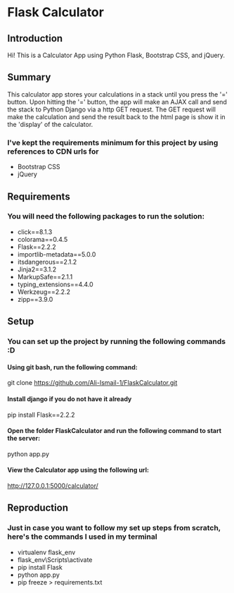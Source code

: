 # Flask Calculator


## Introduction
Hi!
This is a Calculator App using Python Flask, Bootstrap CSS, and jQuery. 

## Summary
This calculator app stores your calculations in a stack until you press the '=' button.
Upon hitting the '=' button, the app will make an AJAX call and send the stack to Python Django via a http GET request. 
The GET request will make the calculation and send the result back to the html page is show it in the 'display' of the calculator.

### I've kept the requirements minimum for this project by using references to CDN urls for 
 - Bootstrap CSS
 - jQuery

## Requirements

### You will need the following packages to run the solution: 
- click==8.1.3
- colorama==0.4.5
- Flask==2.2.2
- importlib-metadata==5.0.0
- itsdangerous==2.1.2
- Jinja2==3.1.2
- MarkupSafe==2.1.1
- typing_extensions==4.4.0
- Werkzeug==2.2.2
- zipp==3.9.0


## Setup

### You can set up the project by running the following commands :D

#### Using git bash, run the following command:
git clone https://github.com/Ali-Ismail-1/FlaskCalculator.git

#### Install django if you do not have it already 
pip install Flask==2.2.2

#### Open the folder FlaskCalculator and run the following command to start the server:
python app.py

#### View the Calculator app using the following url:
http://127.0.0.1:5000/calculator/



## Reproduction

### Just in case you want to follow my set up steps from scratch, here's the commands I used in my terminal
- virtualenv flask_env
- flask_env\Scripts\activate
- pip install Flask
- python app.py
- pip freeze > requirements.txt
